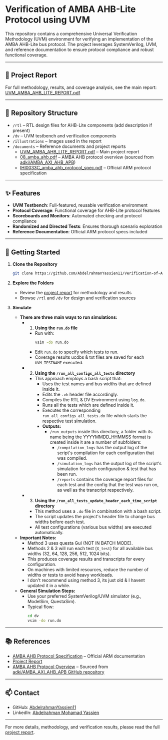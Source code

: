 # Verification of AMBA AHB-Lite Protocol using UVM

This repository contains a comprehensive Universal Verification Methodology (UVM) environment for verifying an implementation of the AMBA AHB-Lite bus protocol. The project leverages SystemVerilog, UVM, and reference documentation to ensure protocol compliance and robust functional coverage.

---

## 📑 Project Report

For full methodology, results, and coverage analysis, see the main report:  
[UVM_AMBA_AHB_LITE_REPORT.pdf](documents/UVM_AMBA_AHB_LITE_REPORT.pdf)

---

## 📂 Repository Structure

- `/rtl` – RTL design files for AHB-Lite components (add description if present)
- `/dv` – UVM testbench and verification components
- `/illustrations` – Images used in the report
- `/documents` – Reference documents and project reports
  - [UVM_AMBA_AHB_LITE_REPORT.pdf](documents/UVM_AMBA_AHB_LITE_REPORT.pdf) – Main project report
  - [08_amba_ahb.pdf](documents/08_amba_ahb.pdf) – AMBA AHB protocol overview (sourced from [adki/AMBA_AXI_AHB_APB](https://github.com/adki/AMBA_AXI_AHB_APB/tree/master/slides))
  - [IHI0033C_amba_ahb_protocol_spec.pdf](documents/IHI0033C_amba_ahb_protocol_spec.pdf) – Official ARM protocol specification

---

## ✨ Features

- **UVM Testbench**: Full-featured, reusable verification environment
- **Protocol Coverage**: Functional coverage for AHB-Lite protocol features
- **Scoreboards and Monitors**: Automated checking and protocol compliance
- **Randomized and Directed Tests**: Ensures thorough scenario exploration
- **Reference Documentation**: Official ARM protocol specs included

---

## 🚀 Getting Started

1. **Clone the Repository**
   ```bash
   git clone https://github.com/AbdelrahmanYassien11/Verification-of-AMBA-AHB-LITE-using-UVM.git
   ```

2. **Explore the Folders**
   - Review the [project report](documents/UVM_AMBA_AHB_LITE_REPORT.pdf) for methodology and results
   - Browse `/rtl` and `/dv` for design and verification sources

3. **Simulate**
   - **There are three main ways to run simulations:**
     - 1) **Using the `run.do` file**
       - Run with:  
         ```bash
         vsim -do run.do
         ```
       - Edit `run.do` to specify which tests to run.
       - Coverage results ucdbs & txt files are saved for each `UVM_TESTNAME` executed.
     - 2) **Using the `/run_all_configs_all_tests` directory**
       - This approach employs a bash script that:
         - Uses the test names and bus widths that are defined inside it.
         - Edits the `.vh` header file accordingly.
         - Compiles the RTL & DV Environment using `log.do`.
         - Runs all the tests which are defined inside it.
         - Executes the corresponding `run_all_configs_all_tests.do` file which starts the respective test simulation.
         - **Outputs:** 
           - `/run_outputs` inside this directory, a folder with its name being the YYYYMMDD_HHMMSS format is created inside it are a number of subfolders:
             - `/compilation_logs` has the output log of the script's compilation for each configuration that was compiled.
             - `/simulation_logs` has the output log of the script's simulation for each configuration & test that has been run.
             - `/reports` contains the coverage report files for each test and the config that the test was run on, as well as the transcript respectively.
     - 3) **Using the `/run_all_tests_update_header_each_time_script` directory**
       - This method uses a `.do` file in combination with a bash script.
       - The script updates the project's header file to change bus widths before each test.
       - All test configurations (various bus widths) are executed automatically.
   - **Important Notes:**
     - Method 3 uses questa GuI (NOT IN BATCH MODE).
     - Methods 2 & 3 will run each test (`X_test`) for all available bus widths (32, 64, 128, 256, 512, 1024 bits).
     - This produces coverage results and transcripts for every configuration.
     - On machines with limited resources, reduce the number of widths or tests to avoid heavy workloads.
     - I don't recommend using method 3, its just old & I havent updated it in a while.
   - **General Simulation Steps:**
     - Use your preferred SystemVerilog/UVM simulator (e.g., ModelSim, QuestaSim).
     - Typical flow:
       ```bash
       cd dv
       vsim -do run.do
       ```

---

## 📚 References

- [AMBA AHB Protocol Specification](documents/IHI0033C_amba_ahb_protocol_spec.pdf) – Official ARM documentation
- [Project Report](documents/UVM_AMBA_AHB_LITE_REPORT.pdf)
- [AMBA AHB Protocol Overview](documents/08_amba_ahb.pdf) – Sourced from [adki/AMBA_AXI_AHB_APB GitHub repository](https://github.com/adki/AMBA_AXI_AHB_APB/tree/master/slides)

---

## 📫 Contact

- GitHub: [AbdelrahmanYassien11](https://github.com/AbdelrahmanYassien11)
- LinkedIn: [Abdelrahman Mohamad Yassien](https://www.linkedin.com/in/abdelrahman-mohamad-yassien)

---

For more details, methodology, and verification results, please read the full [project report](documents/UVM_AMBA_AHB_LITE_REPORT.pdf).